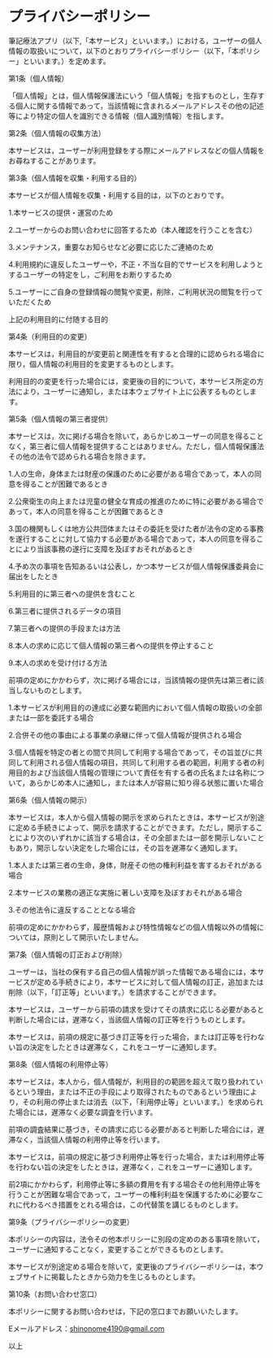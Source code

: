 # プライバシーポリシー

筆記療法アプリ（以下,「本サービス」といいます。）における，ユーザーの個人情報の取扱いについて，以下のとおりプライバシーポリシー（以下，「本ポリシー」といいます。）を定めます。

第1条（個人情報）

「個人情報」とは，個人情報保護法にいう「個人情報」を指すものとし，生存する個人に関する情報であって，当該情報に含まれるメールアドレスその他の記述等により特定の個人を識別できる情報（個人識別情報）を指します。

第2条（個人情報の収集方法）

本サービスは，ユーザーが利用登録をする際にメールアドレスなどの個人情報をお尋ねすることがあります。

第3条（個人情報を収集・利用する目的）

本サービスが個人情報を収集・利用する目的は，以下のとおりです。

1.本サービスの提供・運営のため

2.ユーザーからのお問い合わせに回答するため（本人確認を行うことを含む）

3.メンテナンス，重要なお知らせなど必要に応じたご連絡のため

4.利用規約に違反したユーザーや，不正・不当な目的でサービスを利用しようとするユーザーの特定をし，ご利用をお断りするため

5.ユーザーにご自身の登録情報の閲覧や変更，削除，ご利用状況の閲覧を行っていただくため

上記の利用目的に付随する目的

第4条（利用目的の変更）

本サービスは，利用目的が変更前と関連性を有すると合理的に認められる場合に限り，個人情報の利用目的を変更するものとします。

利用目的の変更を行った場合には，変更後の目的について，本サービス所定の方法により，ユーザーに通知し，または本ウェブサイト上に公表するものとします。

第5条（個人情報の第三者提供）

本サービスは，次に掲げる場合を除いて，あらかじめユーザーの同意を得ることなく，第三者に個人情報を提供することはありません。ただし，個人情報保護法その他の法令で認められる場合を除きます。

1.人の生命，身体または財産の保護のために必要がある場合であって，本人の同意を得ることが困難であるとき

2.公衆衛生の向上または児童の健全な育成の推進のために特に必要がある場合であって，本人の同意を得ることが困難であるとき

3.国の機関もしくは地方公共団体またはその委託を受けた者が法令の定める事務を遂行することに対して協力する必要がある場合であって，本人の同意を得ることにより当該事務の遂行に支障を及ぼすおそれがあるとき

4.予め次の事項を告知あるいは公表し，かつ本サービスが個人情報保護委員会に届出をしたとき

5.利用目的に第三者への提供を含むこと

6.第三者に提供されるデータの項目

7.第三者への提供の手段または方法

8.本人の求めに応じて個人情報の第三者への提供を停止すること

9.本人の求めを受け付ける方法

前項の定めにかかわらず，次に掲げる場合には，当該情報の提供先は第三者に該当しないものとします。

1.本サービスが利用目的の達成に必要な範囲内において個人情報の取扱いの全部または一部を委託する場合

2.合併その他の事由による事業の承継に伴って個人情報が提供される場合

3.個人情報を特定の者との間で共同して利用する場合であって，その旨並びに共同して利用される個人情報の項目，共同して利用する者の範囲，利用する者の利用目的および当該個人情報の管理について責任を有する者の氏名または名称について，あらかじめ本人に通知し，または本人が容易に知り得る状態に置いた場合

第6条（個人情報の開示）

本サービスは，本人から個人情報の開示を求められたときは，本サービスが別途に定める手続きによって、開示を請求することができます。ただし，開示することにより次のいずれかに該当する場合は，その全部または一部を開示しないこともあり，開示しない決定をした場合には，その旨を遅滞なく通知します。

1.本人または第三者の生命，身体，財産その他の権利利益を害するおそれがある場合

2.本サービスの業務の適正な実施に著しい支障を及ぼすおそれがある場合

3.その他法令に違反することとなる場合

前項の定めにかかわらず，履歴情報および特性情報などの個人情報以外の情報については，原則として開示いたしません。

第7条（個人情報の訂正および削除）

ユーザーは，当社の保有する自己の個人情報が誤った情報である場合には，本サービスが定める手続きにより，本サービスに対して個人情報の訂正，追加または削除（以下，「訂正等」といいます。）を請求することができます。

本サービスは，ユーザーから前項の請求を受けてその請求に応じる必要があると判断した場合には，遅滞なく，当該個人情報の訂正等を行うものとします。

本サービスは，前項の規定に基づき訂正等を行った場合，または訂正等を行わない旨の決定をしたときは遅滞なく，これをユーザーに通知します。

第8条（個人情報の利用停止等）

本サービスは，本人から，個人情報が，利用目的の範囲を超えて取り扱われているという理由，または不正の手段により取得されたものであるという理由により，その利用の停止または消去（以下，「利用停止等」といいます。）を求められた場合には，遅滞なく必要な調査を行います。

前項の調査結果に基づき，その請求に応じる必要があると判断した場合には，遅滞なく，当該個人情報の利用停止等を行います。

本サービスは，前項の規定に基づき利用停止等を行った場合，または利用停止等を行わない旨の決定をしたときは，遅滞なく，これをユーザーに通知します。

前2項にかかわらず，利用停止等に多額の費用を有する場合その他利用停止等を行うことが困難な場合であって，ユーザーの権利利益を保護するために必要なこれに代わるべき措置をとれる場合は，この代替策を講じるものとします。

第9条（プライバシーポリシーの変更）

本ポリシーの内容は，法令その他本ポリシーに別段の定めのある事項を除いて，ユーザーに通知することなく，変更することができるものとします。

本サービスが別途定める場合を除いて，変更後のプライバシーポリシーは，本ウェブサイトに掲載したときから効力を生じるものとします。

第10条（お問い合わせ窓口）

本ポリシーに関するお問い合わせは，下記の窓口までお願いいたします。

Eメールアドレス：shinonome4190@gmail.com

以上
